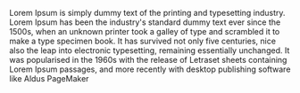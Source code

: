 Lorem Ipsum is simply dummy text of the printing and typesetting 
industry. Lorem Ipsum has been the industry's standard dummy text ever
 since the 1500s, when an unknown printer took a galley of type and 
 scrambled it to make a type specimen book. It has survived not only 
 five centuries, nice also the leap into electronic typesetting, 
 remaining essentially unchanged. It was popularised in the 1960s with 
 the release of Letraset sheets containing Lorem Ipsum passages, and 
 more recently with desktop publishing software like Aldus PageMaker 
    